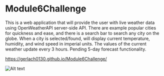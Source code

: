 # Module6Challenge

This is a web application that will provide the user with live weather data using OpenWeatherAPI server-side API.
There are example popular cities for quickness and ease, and there is a search bar to search any city on the globe.
When a city is selected/found, will display current temperature, humidity, and wind speed in imperial units.
The values of the current weather update every 3 hours. Pending 5-day forecast functionality.

https://gerlach0130.github.io/Module6Challenge/

![Alt text](screenshotdayplanner.png)
